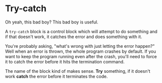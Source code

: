 # Try-catch
Oh yeah, this bad boy? This bad boy is useful.

A `try-catch` block is a control block which will attempt to do something and if that doesn't work, it catches the error and does something with it.

You're probably asking, "what's wrong with just letting the error happen?" Well when an error is thrown, the whole program crashes by default. If you want to keep the program running even after the crash, you'll need to force it to catch the error before it hits the termination command.

The name of the block kind of makes sense. **Try** something, if it doesn't work **catch** the error before it terminates the code.

